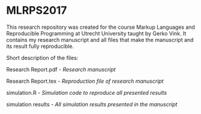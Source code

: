 # MLRPS2017

This research repository was created for the course Markup Languages and Reproducible Programming at Utrecht University taught by Gerko Vink. It contains my research manuscript and all files that make the manuscript and its result fully reproducible.

Short description of the files:

Research Report.pdf - *Research manuscript*

Research Report.tex - *Reproduction file of research manuscript*

simulation.R - *Simulation code to reproduce all presented results*

simulation results - *All simulation results presented in the manuscript*
